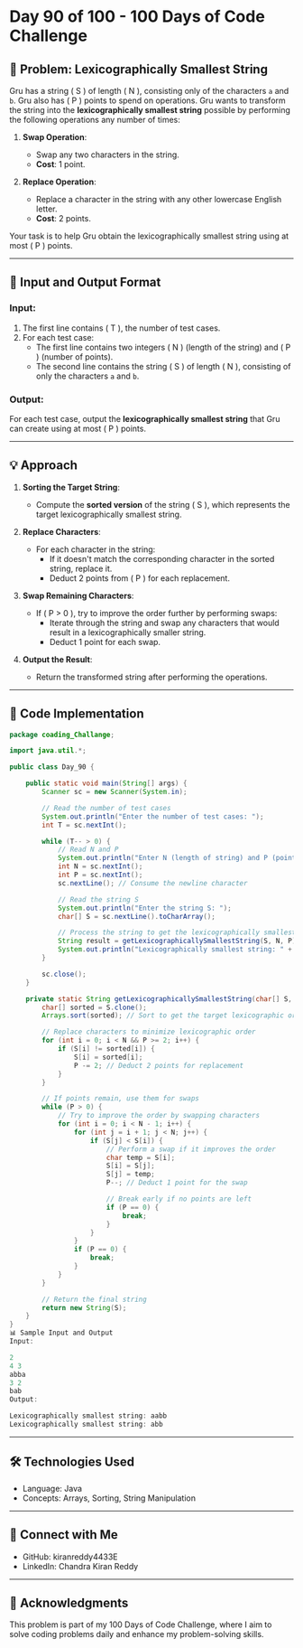 # Day 90 of 100 - 100 Days of Code Challenge

## 📝 Problem: Lexicographically Smallest String

Gru has a string \( S \) of length \( N \), consisting only of the characters `a` and `b`. Gru also has \( P \) points to spend on operations. Gru wants to transform the string into the **lexicographically smallest string** possible by performing the following operations any number of times:

1. **Swap Operation**:
   - Swap any two characters in the string.
   - **Cost**: 1 point.

2. **Replace Operation**:
   - Replace a character in the string with any other lowercase English letter.
   - **Cost**: 2 points.

Your task is to help Gru obtain the lexicographically smallest string using at most \( P \) points.

---

## 🔗 Input and Output Format

### Input:
1. The first line contains \( T \), the number of test cases.
2. For each test case:
   - The first line contains two integers \( N \) (length of the string) and \( P \) (number of points).
   - The second line contains the string \( S \) of length \( N \), consisting of only the characters `a` and `b`.

### Output:
For each test case, output the **lexicographically smallest string** that Gru can create using at most \( P \) points.

---

## 💡 Approach

1. **Sorting the Target String**:
   - Compute the **sorted version** of the string \( S \), which represents the target lexicographically smallest string.

2. **Replace Characters**:
   - For each character in the string:
     - If it doesn't match the corresponding character in the sorted string, replace it.
     - Deduct 2 points from \( P \) for each replacement.

3. **Swap Remaining Characters**:
   - If \( P > 0 \), try to improve the order further by performing swaps:
     - Iterate through the string and swap any characters that would result in a lexicographically smaller string.
     - Deduct 1 point for each swap.

4. **Output the Result**:
   - Return the transformed string after performing the operations.

---

## 🚀 Code Implementation

```java
package coading_Challange;

import java.util.*;

public class Day_90 {

    public static void main(String[] args) {
        Scanner sc = new Scanner(System.in);

        // Read the number of test cases
        System.out.println("Enter the number of test cases: ");
        int T = sc.nextInt();

        while (T-- > 0) {
            // Read N and P
            System.out.println("Enter N (length of string) and P (points): ");
            int N = sc.nextInt();
            int P = sc.nextInt();
            sc.nextLine(); // Consume the newline character

            // Read the string S
            System.out.println("Enter the string S: ");
            char[] S = sc.nextLine().toCharArray();

            // Process the string to get the lexicographically smallest string
            String result = getLexicographicallySmallestString(S, N, P);
            System.out.println("Lexicographically smallest string: " + result);
        }

        sc.close();
    }

    private static String getLexicographicallySmallestString(char[] S, int N, int P) {
        char[] sorted = S.clone();
        Arrays.sort(sorted); // Sort to get the target lexicographic order

        // Replace characters to minimize lexicographic order
        for (int i = 0; i < N && P >= 2; i++) {
            if (S[i] != sorted[i]) {
                S[i] = sorted[i];
                P -= 2; // Deduct 2 points for replacement
            }
        }

        // If points remain, use them for swaps
        while (P > 0) {
            // Try to improve the order by swapping characters
            for (int i = 0; i < N - 1; i++) {
                for (int j = i + 1; j < N; j++) {
                    if (S[j] < S[i]) {
                        // Perform a swap if it improves the order
                        char temp = S[i];
                        S[i] = S[j];
                        S[j] = temp;
                        P--; // Deduct 1 point for the swap

                        // Break early if no points are left
                        if (P == 0) {
                            break;
                        }
                    }
                }
                if (P == 0) {
                    break;
                }
            }
        }

        // Return the final string
        return new String(S);
    }
}
📊 Sample Input and Output
Input:

2
4 3
abba
3 2
bab
Output:

Lexicographically smallest string: aabb
Lexicographically smallest string: abb
```
---
## 🛠️ Technologies Used
- Language: Java
- Concepts: Arrays, Sorting, String Manipulation

---
## 🤝 Connect with Me
- GitHub: kiranreddy4433E
- LinkedIn: Chandra Kiran Reddy

---
## 🌟 Acknowledgments
This problem is part of my 100 Days of Code Challenge, where I aim to solve coding problems daily and enhance my problem-solving skills.
